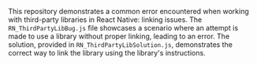 This repository demonstrates a common error encountered when working with third-party libraries in React Native: linking issues. The `RN_ThirdPartyLibBug.js` file showcases a scenario where an attempt is made to use a library without proper linking, leading to an error. The solution, provided in `RN_ThirdPartyLibSolution.js`, demonstrates the correct way to link the library using the library's instructions.